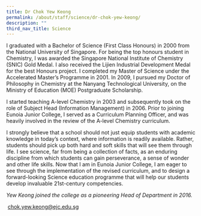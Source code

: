 ```yaml
---
title: Dr Chok Yew Keong
permalink: /about/staff/science/dr-chok-yew-keong/
description: ""
third_nav_title: Science
---
```




I graduated with a Bachelor of Science (First Class Honours) in 2000 from the National University of Singapore. For being the top honours student in Chemistry, I was awarded the Singapore National Institute of Chemistry (SNIC) Gold Medal. I also received the Lijien Industrial Development Medal for the best Honours project. I completed my Master of Science under the Accelerated Master’s Programme in 2001. In 2009, I pursued my Doctor of Philosophy in Chemistry at the Nanyang Technological University, on the Ministry of Education (MOE) Postgraduate Scholarship.

I started teaching A-level Chemistry in 2003 and subsequently took on the role of Subject Head (Information Management) in 2006. Prior to joining Eunoia Junior College, I served as a Curriculum Planning Officer, and was heavily involved in the review of the A-level Chemistry curriculum.

I strongly believe that a school should not just equip students with academic knowledge in today’s context, where information is readily available. Rather, students should pick up both hard and soft skills that will see them through life. I see science, far from being a collection of facts, as an enduring discipline from which students can gain perseverance, a sense of wonder and other life skills. Now that I am in Eunoia Junior College, I am eager to see through the implementation of the revised curriculum, and to design a forward-looking Science education programme that will help our students develop invaluable 21st-century competencies.

_Yew Keong joined the college as a pioneering Head of Department in 2016._

 [chok.yew.keong@ejc.edu.sg](mailto:chok.yew.keong@ejc.edu.sg)